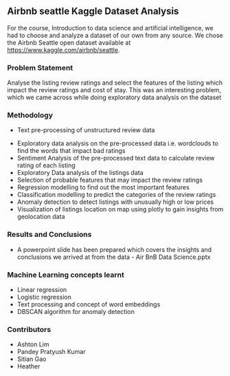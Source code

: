 
## Airbnb seattle Kaggle Dataset Analysis
For the course, Introduction to data science and artificial intelligence, we had to choose and analyze a dataset of our own from any source. We chose the Airbnb Seattle open dataset available at https://www.kaggle.com/airbnb/seattle.

### Problem Statement
Analyse the listing review ratings and select the features of the listing which impact the review ratings and cost of stay. This was an interesting problem, which we came across while doing exploratory data analysis on the dataset

### Methodology
- Text pre-processing of unstructured review data 
* Exploratory data analysis on the pre-processed data i.e. wordclouds to find the words that impact bad ratings 
* Sentiment Analysis of the pre-processed text data to calculate review rating of each listing
* Exploratory Data analysis of the listings data
* Selection of probable features that may impact the review ratings
* Regression modelling to find out the most important features 
* Classification modelling to predict the categories of the review ratings
* Anomaly detection to detect listings with unusually high or low prices
* Visualization of listings location on map using plotly to gain insights from geolocation data

### Results and Conclusions
* A powerpoint slide has been prepared which covers the insights and conclusions we arrived at from the data - Air BnB Data Science.pptx

### Machine Learning concepts learnt
- Linear regression
- Logistic regression
- Text processing and concept of word embeddings
- DBSCAN algorithm for anomaly detection

### Contributors
- Ashton Lim
- Pandey Pratyush Kumar
- Sitian Gao
- Heather
